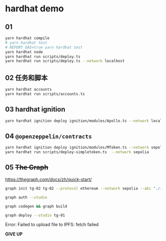 # hardhat demo

## 01

```bash
yarn hardhat compile
# yarn hardhat test
# REPORT_GAS=true yarn hardhat test
yarn hardhat node
yarn hardhat run scripts/deploy.ts
yarn hardhat run scripts/deploy.ts --network localhost
```

## 02 任务和脚本

```bash
yarn hardhat accounts
yarn hardhat run scripts/accounts.ts
```

## 03 hardhat ignition

```bash
yarn hardhat ignition deploy ignition/modules/Apollo.ts --network localhost
```

## 04 `@openzeppelin/contracts`

```bash
yarn hardhat ignition deploy ignition/modules/MToken.ts --network sepolia
yarn hardhat run scripts/deploy-simpletoken.ts  --network sepolia
```

## 05 ~~The Graph~~

https://thegraph.com/docs/zh/quick-start/

```bash
graph init tg-02 tg-02 --protocol ethereum --network sepolia --abi "./ignition/deployments/chain-11155111/artifacts/MTOKEN#SimpleToken.json" --from-contract 0xF887Ac1b01439475bD75904359A4CB741E640b93 --start-block 5441889 --studio
```

```bash
graph auth --studio

graph codegen && graph build

graph deploy --studio tg-01
```

Error: Failed to upload file to IPFS: fetch failed

**GIVE UP**
